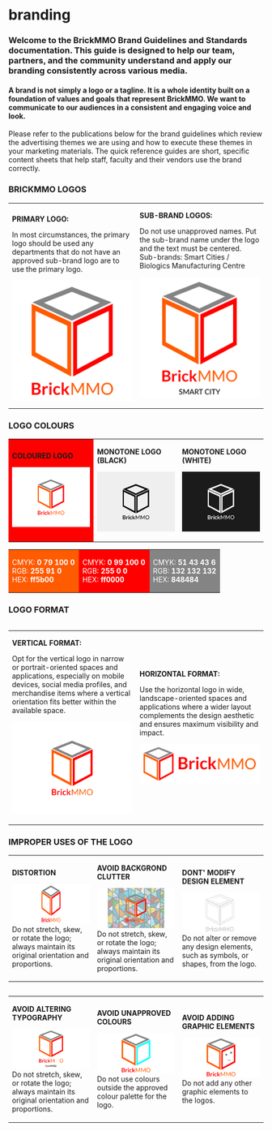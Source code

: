 # branding

<style>@import url("//readme.codeadam.ca/readme.css");</style>

### Welcome to the BrickMMO Brand Guidelines and Standards documentation. This guide is designed to help our team, partners, and the community understand and apply our branding consistently across various media.

#### A brand is not simply a logo or a tagline. It is a whole identity built on a foundation of values and goals that represent BrickMMO. We want to communicate to our audiences in a consistent and engaging voice and look.

Please refer to the publications below for the brand guidelines which review the advertising themes we are using and how to execute these themes in your marketing materials. The quick reference guides are short, specific content sheets that help staff, faculty and their vendors use the brand correctly.
### BRICKMMO LOGOS
<table>
<tr>
<td width="50%">

**PRIMARY LOGO:**

In most circumstances, the primary logo should be used any departments that do not have an approved sub-brand logo are to use the primary logo.

<img src="images/BrickMMO_Logo.png">

</td>
<td width="50%">

**SUB-BRAND LOGOS:**

Do not use unapproved names.
Put the sub-brand name under the logo and the text must be centered. 
Sub-brands: Smart Cities / Biologics Manufacturing Centre

![BrickMMO Logo Sub](images/BrickMMO_Logo_Sub.png)

</td>
</tr>
</table>

### LOGO COLOURS

<table>
<tr>
<td width="33.3%" style="background-color:red;">

**COLOURED LOGO**

![BrickMMO Logo Coloured](images/BrickMMO_Logo_Coloured.png)

</td>
<td width="33.3%">

**MONOTONE LOGO (BLACK)**

![BrickMMO Logo Black](images/BrickMMO_Logo_Black.png)

</td>
<td width="33.3%">

**MONOTONE LOGO (WHITE)**

![BrickMMO Logo White](images/BrickMMO_Logo_White.png)

</td>
</tr>
</table>

<table>
<tr>
<td width="33.3%" style="background-color:#ff5B00; color:#ffffff;">

CMYK: **0 79 100 0**  
RGB: **255 91 0**  
HEX: **ff5b00**

</td>
<td width="33.3%" style="background-color:#ff0000; color:#ffffff;">

CMYK: **0 99 100 0**  
RGB: **255 0 0**  
HEX: **ff0000**

</td>
<td width="33.3%" style="background-color:#848484; color:#ffffff;">

CMYK: **51 43 43 6**  
RGB: **132 132 132**  
HEX: **848484**

</td>
</tr>
</table>

<table>
<tr>

### LOGO FORMAT
<table>
<tr>
<td width="50%">

**VERTICAL FORMAT:**

Opt for the vertical logo in narrow or portrait-oriented spaces and applications, especially on mobile devices, social media profiles, and merchandise items where a vertical orientation fits better within the available space.

![BrickMMO Logo Coloured](images/BrickMMO_Logo_Coloured.png)

</td>
<td width="50%">

**HORIZONTAL FORMAT:**

Use the horizontal logo in wide, landscape-oriented spaces and applications where a wider layout complements the design aesthetic and ensures maximum visibility and impact.

![BrickMMO Logo Coloured](images/BrickMMO_Logo_Coloured_Horizontal.png)

</td>
</tr>
</table>

### IMPROPER USES OF THE LOGO

<table>
<tr>
<td width="33.3%">

**DISTORTION**

![Example Image](improper/distortion.png)
Do not stretch, skew, or rotate the logo; always maintain its original orientation and proportions.
</td>
<td width="33.3%">

**AVOID BACKGROND CLUTTER**

![Example Image](improper/background-clutter.png)
Do not stretch, skew, or rotate the logo; always maintain its original orientation and proportions.
</td>
<td width="33.3%">

**DONT' MODIFY DESIGN ELEMENT**

![Example Image](improper/modify-elements.png)
Do not alter or remove any design elements, such as symbols, or shapes, from the logo.
</td>
</tr>
</table>

<table>
<tr>

<table>
<tr>
<td width="33.3%">

**AVOID ALTERING TYPOGRAPHY**

![Example Image](improper/altering-typography.png)
Do not stretch, skew, or rotate the logo; always maintain its original orientation and proportions.
</td>
<td width="33.3%">

**AVOID UNAPPROVED COLOURS**

![Example Image](improper/unapproved-colours.png)
Do not use colours outside the approved colour palette for the logo.
</td>
<td width="33.3%">

**AVOID ADDING GRAPHIC ELEMENTS**

![Example Image](improper/adding-graphic-elements.png)
Do not add any other graphic elements to the logos.
</td>
</tr>
</table>

<table>
<tr>





